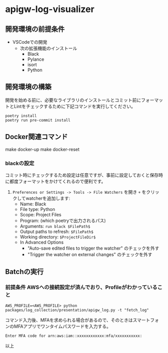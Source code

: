 # apigw-log-visualizer

## 開発環境の前提条件

- VSCodeでの開発
  - 次の拡張機能のインストール
    - Black
    - Pylance
    - isort
    - Python

## 開発環境の構築

開発を始める前に、必要なライブラリのインストールとコミット前にフォーマットとLintをチェックするために下記コマンドを実行してください。

```shell: terminal
poetry install
poetry run pre-commit install
```

## Docker関連コマンド

make docker-up
make docker-reset

### blackの設定

コミット時にチェックするため設定は任意ですが、事前に設定しておくと保存時に都度フォーマットをかけてくれるので便利です。

1. `Preferences or Settings -> Tools -> File Watchers` を開き `+` をクリックしてwatcherを追加します:
   - Name: Black
   - File type: Python
   - Scope: Project Files
   - Program: (which poetryで出力されるパス)
   - Arguments: `run black $FilePath$`
   - Output paths to refresh: `$FilePath$`
   - Working directory: `$ProjectFileDir$`
   - In Advanced Options
     - "Auto-save edited files to trigger the watcher" のチェックを外す
     - "Trigger the watcher on external changes" のチェックを外す

## Batchの実行

### 前提条件 AWSへの接続設定が済んでおり、Profileがわかっていること

```shell: terminal
AWS_PROFILE=<AWS_PROFILE> python packages/log_collection/presentation/apigw_log.py -t "fetch_log"
```

コマンド入力後、MFAを求められる場合があるので、そのときはスマートフォンのMFAアプリでワンタイムパスワードを入力する。

```shell: terminal
Enter MFA code for arn:aws:iam::xxxxxxxxxxxx:mfa/xxxxxxxxxxx:
```

以上
